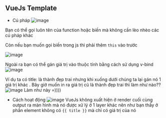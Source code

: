 ## VueJs Template
- Cú pháp
![image](https://user-images.githubusercontent.com/45547213/57670568-1db39580-763a-11e9-91f7-80938e4a4516.png)

Bạn có thể gọi luôn tên của function hoặc biến mà không cần lèo nhèo các cú pháp khác

Còn nếu bạn muốn gọi biến trong js thì phải thêm `this` vào trước

![image](https://user-images.githubusercontent.com/45547213/57670666-784cf180-763a-11e9-835e-7a475308da2b.png)

Ngoài ra bạn có thể gán giá trị vào thuộc tính bằng cách sử dụng v-bind
![image](https://user-images.githubusercontent.com/45547213/57670862-59029400-763b-11e9-99f2-5a7ed7bb860c.png)

Ví dụ ta có title: là thành đẹp trai nhưng khi xuống dưới chúng ta lại gán nó 1 giá trị khác . Bây giờ muốn in ra giá trị cũ là thành đẹp trai
thì làm như nào??
![image](https://user-images.githubusercontent.com/45547213/57681344-b279bb80-7659-11e9-9da0-a33c446ccf6b.png)
Làm như này =))))

- Cách hoạt động
![image](https://user-images.githubusercontent.com/45547213/57670386-45562e00-7639-11e9-8579-1fec79cb676b.png)
VueJs không xuất hiện ở render cuối cùng output ra màn hình mà nó được xử lý ở 1 layer khác nên như bạn thấy ở phần element không có 
`{{ title }}` mà chỉ có giá trị của nó
